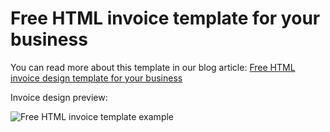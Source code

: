# Free HTML invoice template for your business

You can read more about this template in our blog article: [Free HTML invoice design template for your business](https://blog.templid.com/284/free-html-invoice-design-template-for-your-business/)

Invoice design preview:

![Free HTML invoice template example](https://raw.githubusercontent.com/templid/email-templates/main/templid-dynamic-templates/invoice-02/free-html-invoice-preview.jpg)